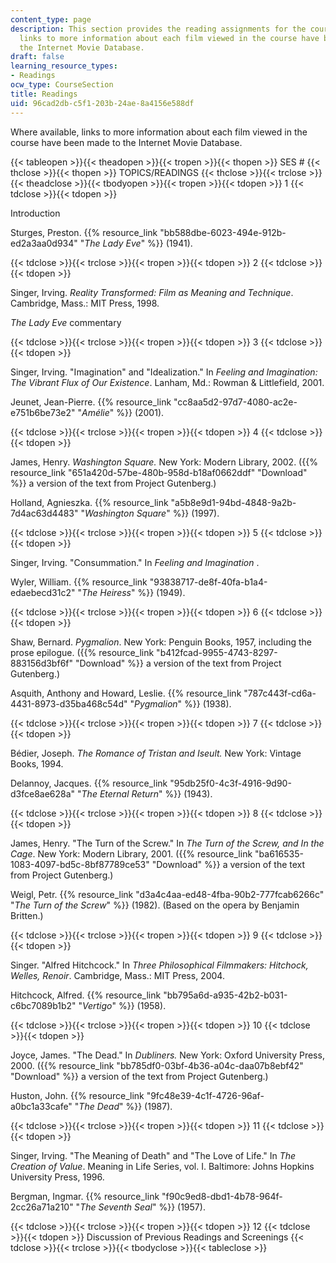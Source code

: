 ```yaml
---
content_type: page
description: This section provides the reading assignments for the course. Where available,
  links to more information about each film viewed in the course have been made to
  the Internet Movie Database.
draft: false
learning_resource_types:
- Readings
ocw_type: CourseSection
title: Readings
uid: 96cad2db-c5f1-203b-24ae-8a4156e588df
---
```

Where available, links to more information about each film viewed in the course have been made to the Internet Movie Database.

{{< tableopen >}}{{< theadopen >}}{{< tropen >}}{{< thopen >}}
SES #
{{< thclose >}}{{< thopen >}}
TOPICS/READINGS
{{< thclose >}}{{< trclose >}}{{< theadclose >}}{{< tbodyopen >}}{{< tropen >}}{{< tdopen >}}
1
{{< tdclose >}}{{< tdopen >}}

Introduction

Sturges, Preston. {{% resource_link "bb588dbe-6023-494e-912b-ed2a3aa0d934" "_The Lady Eve_" %}} (1941).

{{< tdclose >}}{{< trclose >}}{{< tropen >}}{{< tdopen >}}
2
{{< tdclose >}}{{< tdopen >}}

Singer, Irving. _Reality Transformed: Film as Meaning and Technique_. Cambridge, Mass.: MIT Press, 1998. 

_The Lady Eve_ commentary

{{< tdclose >}}{{< trclose >}}{{< tropen >}}{{< tdopen >}}
3
{{< tdclose >}}{{< tdopen >}}

Singer, Irving. "Imagination" and "Idealization." In _Feeling and Imagination: The Vibrant Flux of Our Existence_. Lanham, Md.: Rowman & Littlefield, 2001.

Jeunet, Jean-Pierre. {{% resource_link "cc8aa5d2-97d7-4080-ac2e-e751b6be73e2" "_Amélie_" %}} (2001).

{{< tdclose >}}{{< trclose >}}{{< tropen >}}{{< tdopen >}}
4
{{< tdclose >}}{{< tdopen >}}

James, Henry. _Washington Square._ New York: Modern Library, 2002. ({{% resource_link "651a420d-57be-480b-958d-b18af0662ddf" "Download" %}} a version of the text from Project Gutenberg.) 

Holland, Agnieszka. {{% resource_link "a5b8e9d1-94bd-4848-9a2b-7d4ac63d4483" "_Washington Square_" %}} (1997). 

{{< tdclose >}}{{< trclose >}}{{< tropen >}}{{< tdopen >}}
5
{{< tdclose >}}{{< tdopen >}}

Singer, Irving. "Consummation." In _Feeling and Imagination_ .

Wyler, William. {{% resource_link "93838717-de8f-40fa-b1a4-edaebecd31c2" "_The Heiress_" %}} (1949).

{{< tdclose >}}{{< trclose >}}{{< tropen >}}{{< tdopen >}}
6
{{< tdclose >}}{{< tdopen >}}

Shaw, Bernard. _Pygmalion_. New York: Penguin Books, 1957, including the prose epilogue. ({{% resource_link "b412fcad-9955-4743-8297-883156d3bf6f" "Download" %}} a version of the text from Project Gutenberg.)

Asquith, Anthony and Howard, Leslie. {{% resource_link "787c443f-cd6a-4431-8973-d35ba468c54d" "_Pygmalion_" %}} (1938).

{{< tdclose >}}{{< trclose >}}{{< tropen >}}{{< tdopen >}}
7
{{< tdclose >}}{{< tdopen >}}

Bédier, Joseph. _The Romance of Tristan_ _and_ _Iseult._ New York: Vintage Books, 1994.

Delannoy, Jacques. {{% resource_link "95db25f0-4c3f-4916-9d90-d3fce8ae628a" "_The Eternal Return_" %}} (1943).

{{< tdclose >}}{{< trclose >}}{{< tropen >}}{{< tdopen >}}
8
{{< tdclose >}}{{< tdopen >}}

James, Henry. "The Turn of the Screw." In _The Turn of the Screw, and In the Cage_. New York: Modern Library, 2001. ({{% resource_link "ba616535-1083-4097-bd5c-8bf87789ce53" "Download" %}} a version of the text from Project Gutenberg.)

Weigl, Petr. {{% resource_link "d3a4c4aa-ed48-4fba-90b2-777fcab6266c" "_The Turn of the Screw_" %}} (1982). (Based on the opera by Benjamin Britten.)

{{< tdclose >}}{{< trclose >}}{{< tropen >}}{{< tdopen >}}
9
{{< tdclose >}}{{< tdopen >}}

Singer. "Alfred Hitchcock." In _Three Philosophical Filmmakers: Hitchock, Welles, Renoir_. Cambridge, Mass.: MIT Press, 2004.

Hitchcock, Alfred. {{% resource_link "bb795a6d-a935-42b2-b031-c6bc7089b1b2" "_Vertigo_" %}} (1958).

{{< tdclose >}}{{< trclose >}}{{< tropen >}}{{< tdopen >}}
10
{{< tdclose >}}{{< tdopen >}}

Joyce, James. "The Dead." In _Dubliners._ New York: Oxford University Press, 2000. ({{% resource_link "bb785df0-03bf-4b36-a04c-daa07b8ebf42" "Download" %}} a version of the text from Project Gutenberg.) 

Huston, John. {{% resource_link "9fc48e39-4c1f-4726-96af-a0bc1a33cafe" "_The Dead_" %}} (1987).

{{< tdclose >}}{{< trclose >}}{{< tropen >}}{{< tdopen >}}
11
{{< tdclose >}}{{< tdopen >}}

Singer, Irving. "The Meaning of Death" and "The Love of Life." In _The Creation of Value_. Meaning in Life Series, vol. I. Baltimore: Johns Hopkins University Press, 1996.

Bergman, Ingmar. {{% resource_link "f90c9ed8-dbd1-4b78-964f-2cc26a71a210" "_The Seventh Seal_" %}} (1957).

{{< tdclose >}}{{< trclose >}}{{< tropen >}}{{< tdopen >}}
12
{{< tdclose >}}{{< tdopen >}}
Discussion of Previous Readings and Screenings
{{< tdclose >}}{{< trclose >}}{{< tbodyclose >}}{{< tableclose >}}